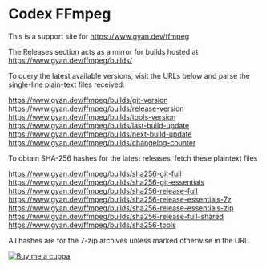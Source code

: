 # Codex FFmpeg

This is a support site for https://www.gyan.dev/ffmpeg

The Releases section acts as a mirror for builds hosted at https://www.gyan.dev/ffmpeg/builds/

To query the latest available versions, visit the URLs below and parse the single-line plain-text files received:

https://www.gyan.dev/ffmpeg/builds/git-version  
https://www.gyan.dev/ffmpeg/builds/release-version  
https://www.gyan.dev/ffmpeg/builds/tools-version  
https://www.gyan.dev/ffmpeg/builds/last-build-update  
https://www.gyan.dev/ffmpeg/builds/next-build-update  
https://www.gyan.dev/ffmpeg/builds/changelog-counter  
  

To obtain SHA-256 hashes for the latest releases, fetch these plaintext files

https://www.gyan.dev/ffmpeg/builds/sha256-git-full  
https://www.gyan.dev/ffmpeg/builds/sha256-git-essentials  
https://www.gyan.dev/ffmpeg/builds/sha256-release-full  
https://www.gyan.dev/ffmpeg/builds/sha256-release-essentials-7z  
https://www.gyan.dev/ffmpeg/builds/sha256-release-essentials-zip  
https://www.gyan.dev/ffmpeg/builds/sha256-release-full-shared  
https://www.gyan.dev/ffmpeg/builds/sha256-tools  

All hashes are for the 7-zip archives unless marked otherwise in the URL.

[![Buy me a cuppa](../assets/bmc-192.png)](https://www.buymeacoffee.com/gyan)